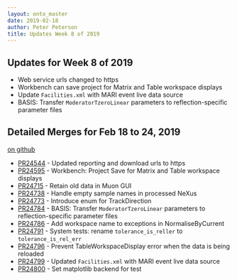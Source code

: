 ```yaml
---
layout: onto_master
date: 2019-02-18
author: Peter Peterson
title: Updates Week 8 of 2019
---
```

Updates for Week 8 of 2019
--------------------------
* Web service urls changed to https
* Workbench can save project for Matrix and Table workspace displays
* Update `Facilities.xml` with MARI event live data source
* BASIS: Transfer `ModeratorTzeroLinear` parameters to reflection-specific parameter files

Detailed Merges for Feb 18 to 24, 2019
--------------------------------------
[on github](https://github.com/mantidproject/mantid/pulls?q=is%3Apr+merged%3A2019-02-19..2019-02-24)

* [PR24544](https://github.com/mantidproject/mantid/pull/24544) - Updated reporting and download urls to https
* [PR24595](https://github.com/mantidproject/mantid/pull/24595) - Workbench: Project Save for Matrix and Table workspace displays
* [PR24715](https://github.com/mantidproject/mantid/pull/24715) - Retain old data in Muon GUI
* [PR24738](https://github.com/mantidproject/mantid/pull/24738) - Handle empty sample names in processed NeXus
* [PR24773](https://github.com/mantidproject/mantid/pull/24773) - Introduce enum for TrackDirection
* [PR24784](https://github.com/mantidproject/mantid/pull/24784) - BASIS: Transfer `ModeratorTzeroLinear` parameters to reflection-specific parameter files
* [PR24786](https://github.com/mantidproject/mantid/pull/24786) - Add workspace name to exceptions in NormaliseByCurrent
* [PR24791](https://github.com/mantidproject/mantid/pull/24791) - System tests: rename `tolerance_is_reller` to `tolerance_is_rel_err`
* [PR24796](https://github.com/mantidproject/mantid/pull/24796) - Prevent TableWorkspaceDisplay error when the data is being reloaded
* [PR24799](https://github.com/mantidproject/mantid/pull/24799) - Updated `Facilities.xml` with MARI event live data source
* [PR24800](https://github.com/mantidproject/mantid/pull/24800) - Set matplotlib backend for test
